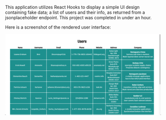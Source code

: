 This application utilizes React Hooks to display a simple UI design containing fake data; a list of users and their info, as returned from a jsonplaceholder endpoint.  This project was completed in under an hour.

Here is a screenshot of the rendered user interface:

![Users Page Photo](/public/users-display.png)
